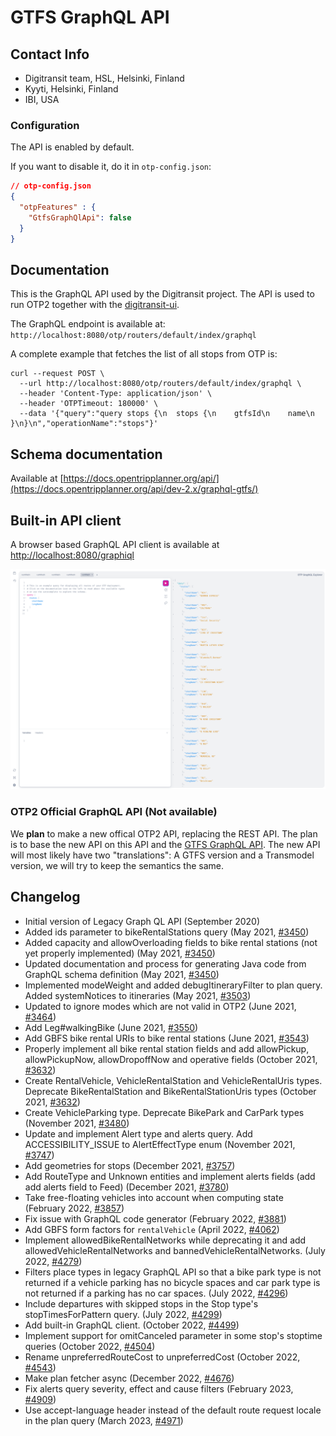 # GTFS GraphQL API

## Contact Info

- Digitransit team, HSL, Helsinki, Finland
- Kyyti, Helsinki, Finland
- IBI, USA

### Configuration

The API is enabled by default. 

If you want to disable it, do it in `otp-config.json`:

```json
// otp-config.json
{
  "otpFeatures" : {
    "GtfsGraphQlApi": false
  }
}
```

## Documentation

This is the GraphQL API used by the Digitransit project. The API is used to run OTP2
together with the [digitransit-ui](https://github.com/HSLdevcom/digitransit-ui).

The GraphQL endpoint is available at: `http://localhost:8080/otp/routers/default/index/graphql`

A complete example that fetches the list of all stops from OTP is:

```
curl --request POST \
  --url http://localhost:8080/otp/routers/default/index/graphql \
  --header 'Content-Type: application/json' \
  --header 'OTPTimeout: 180000' \
  --data '{"query":"query stops {\n  stops {\n    gtfsId\n    name\n  }\n}\n","operationName":"stops"}'
```
## Schema documentation

Available at [https://docs.opentripplanner.org/api/](https://docs.opentripplanner.org/api/dev-2.x/graphql-gtfs/)

## Built-in API client

A browser based GraphQL API client is available at [http://localhost:8080/graphiql](http://localhost:8080/graphiql)

![GraphiQL](../images/graphiql.png)

### OTP2 Official GraphQL API (Not available)

We **plan** to make a new offical OTP2 API, replacing the REST API. The plan is to base the new API
on this API and the [GTFS GraphQL API](GtfsGraphQlApi.md). The new API will most likely have two
"translations": A GTFS version and a Transmodel version, we will try to keep the semantics the same.

## Changelog

- Initial version of Legacy Graph QL API (September 2020)
- Added ids parameter to bikeRentalStations query (May 2021, [#3450](https://github.com/opentripplanner/OpenTripPlanner/pull/3450))
- Added capacity and allowOverloading fields to bike rental stations (not yet properly implemented) (May 2021, [#3450](https://github.com/opentripplanner/OpenTripPlanner/pull/3450))
- Updated documentation and process for generating Java code from GraphQL schema definition (May 2021, [#3450](https://github.com/opentripplanner/OpenTripPlanner/pull/3450))
- Implemented modeWeight and added debugItineraryFilter to plan query. Added systemNotices to itineraries (May 2021, [#3503](https://github.com/opentripplanner/OpenTripPlanner/pull/3503))
- Updated to ignore modes which are not valid in OTP2 (June 2021, [#3464](https://github.com/opentripplanner/OpenTripPlanner/pull/3464))
- Add Leg#walkingBike (June 2021, [#3550](https://github.com/opentripplanner/OpenTripPlanner/pull/3550))
- Add GBFS bike rental URIs to bike rental stations (June 2021, [#3543](https://github.com/opentripplanner/OpenTripPlanner/pull/3543))
- Properly implement all bike rental station fields and add allowPickup, allowPickupNow, allowDropoffNow and operative fields (October 2021, [#3632](https://github.com/opentripplanner/OpenTripPlanner/pull/3632))
- Create RentalVehicle, VehicleRentalStation and VehicleRentalUris types. Deprecate BikeRentalStation and BikeRentalStationUris types (October 2021, [#3632](https://github.com/opentripplanner/OpenTripPlanner/pull/3632))
- Create VehicleParking type. Deprecate BikePark and CarPark types (November 2021, [#3480](https://github.com/opentripplanner/OpenTripPlanner/pull/3480))
- Update and implement Alert type and alerts query. Add ACCESSIBILITY_ISSUE to AlertEffectType enum (November 2021, [#3747](https://github.com/opentripplanner/OpenTripPlanner/pull/3747))
- Add geometries for stops (December 2021, [#3757](https://github.com/opentripplanner/OpenTripPlanner/pull/3757))
- Add RouteType and Unknown entities and implement alerts fields (add add alerts field to Feed) (December 2021, [#3780](https://github.com/opentripplanner/OpenTripPlanner/pull/3780))
- Take free-floating vehicles into account when computing state (February 2022, [#3857](https://github.com/opentripplanner/OpenTripPlanner/pull/3857))
- Fix issue with GraphQL code generator (February 2022, [#3881](https://github.com/opentripplanner/OpenTripPlanner/pull/3881))
- Add GBFS form factors for `rentalVehicle` (April 2022, [#4062](https://github.com/opentripplanner/OpenTripPlanner/pull/4062))
- Implement allowedBikeRentalNetworks while deprecating it and add allowedVehicleRentalNetworks and bannedVehicleRentalNetworks. (July 2022, [#4279](https://github.com/opentripplanner/OpenTripPlanner/pull/4279))
- Filters place types in legacy GraphQL API so that a bike park type is not returned if a vehicle parking has no bicycle spaces and car park type is not returned if a parking has no car spaces. (July 2022, [#4296](https://github.com/opentripplanner/OpenTripPlanner/pull/4296))
- Include departures with skipped stops in the Stop type's stopTimesForPattern query. (July 2022, [#4299](https://github.com/opentripplanner/OpenTripPlanner/pull/4299))
- Add built-in GraphQL client. (October 2022, [#4499](https://github.com/opentripplanner/OpenTripPlanner/pull/4499))
- Implement support for omitCanceled parameter in some stop's stoptime queries (October 2022, [#4504]([#4504](https://github.com/opentripplanner/OpenTripPlanner/pull/4504)))
- Rename unpreferredRouteCost to unpreferredCost (October 2022, [#4543](https://github.com/opentripplanner/OpenTripPlanner/pull/4543))
- Make plan fetcher async (December 2022, [#4676](https://github.com/opentripplanner/OpenTripPlanner/pull/4676))
- Fix alerts query severity, effect and cause filters (February 2023, [#4909](https://github.com/opentripplanner/OpenTripPlanner/pull/4909))
- Use accept-language header instead of the default route request locale in the plan query (March 2023, [#4971](https://github.com/opentripplanner/OpenTripPlanner/pull/4971))
